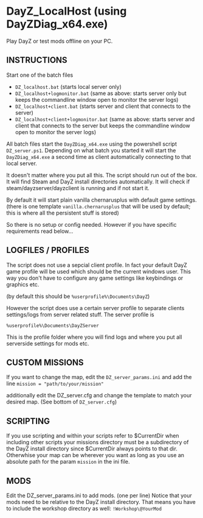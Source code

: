 # DayZ_LocalHost (using DayZDiag_x64.exe)
Play DayZ or test mods offline on your PC.

## INSTRUCTIONS
Start one of the batch files

- `DZ_localhost.bat` (starts local server only)
- `DZ_localhost+logmonitor.bat` (same as above: starts server only but keeps the commandline window open to monitor the server logs)
- `DZ_localhost+client.bat` (starts server and client that connects to the server)
- `DZ_localhost+client+logmonitor.bat` (same as above: starts server and client that connects to the server but keeps the commandline window open to monitor the server logs)

All batch files start the `DayZDiag_x64.exe` using the powershell script `DZ_server.ps1`.
Depending on what batch you started it will start the `DayZDiag_x64.exe` a second time as client automatically connecting to that local server.

It doesn't matter where you put all this.
The script should run out of the box. 
It will find Steam and DayZ install directories automatically.
It will check if steam/dayzserver/dayzclient is running and if not start it.

By default it will start plain vanilla chernarusplus with default game settings. (there is one template `vanilla.chernarusplus` that will be used by default; this is where all the persistent stuff is stored)

So there is no setup or config needed.
However if you have specific requirements read below...
 
## LOGFILES / PROFILES
The script does not use a sepcial client profile.
In fact your default DayZ game profile will be used which should be the current windows user.
This way you don't have to configure any game settings like keybindings or graphics etc.

(by default this should be `%userprofile%\Documents\DayZ`)

However the script does use a certain server profile to separate clients settings/logs from server related stuff.
The server profile is 

`%userprofile%\Documents\DayZServer`

This is the profile folder where you will find logs and where you put all serverside settings for mods etc.
 
## CUSTOM MISSIONS
If you want to change the map, edit the `DZ_server_params.ini` and add the line 
`mission = "path/to/your/mission"`
 
additionally edit the DZ_server.cfg and change the template to match your desired map. 
(See bottom of `DZ_server.cfg`)
 
## SCRIPTING
If you use scripting and within your scripts refer to $CurrentDir when including other scripts your missions directory must be a subdirectory of the DayZ install directory since $CurrentDir always points to that dir. Otherwhise your map can be wherever you want as long as you use an absolute path for the param `mission` in the ini file.
 
## MODS
Edit the DZ_server_params.ini to add mods. (one per line)
Notice that your mods need to be relative to the DayZ install directory.
That means you have to include the workshop directory as well: `!Workshop\@YourMod`
